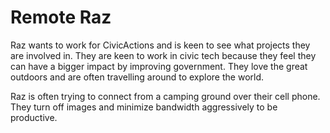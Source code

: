 # Remote Raz
Raz wants to work for CivicActions and is keen to see what projects they are involved in. They are keen to work in civic tech because they feel they can have a bigger impact by improving government. They love the great outdoors and are often travelling around to explore the world.

Raz is often trying to connect from a camping ground over their cell phone. They turn off images and minimize bandwidth aggressively to be productive. 
